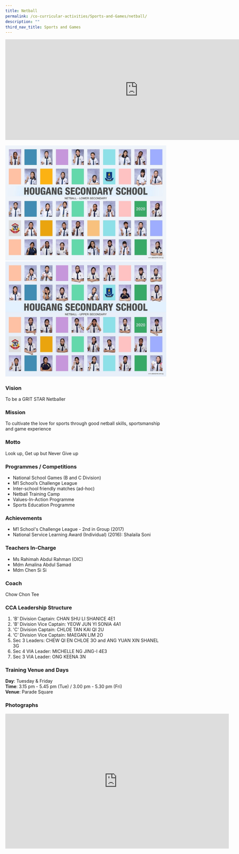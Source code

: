```yaml
---
title: Netball
permalink: /co-curricular-activities/Sports-and-Games/netball/
description: ""
third_nav_title: Sports and Games
---
```

<center><iframe allowfullscreen="" allow="accelerometer; autoplay; clipboard-write; encrypted-media; gyroscope; picture-in-picture" frameborder="0" title="2022 Netball Open House" src="https://www.youtube.com/embed/fAFZYFNQFQw" height="315" width="830"></iframe></center>

![](/images/nb1.jpeg)
![](/images/nb2.jpeg)


### Vision
To be a GRIT STAR Netballer

### Mission
To cultivate the love for sports through good netball skills, sportsmanship and game experience

### Motto
Look up, Get up but Never Give up

### Programmes / Competitions

*   National School Games (B and C Division)
*   M1 School’s Challenge League
*   Inter-school friendly matches (ad-hoc)
*   Netball Training Camp
*   Values-In-Action Programme
*   Sports Education Programme&nbsp;

  

### Achievements
*   M1 School's Challenge League - 2nd in Group (2017)
*   National Service Learning Award (Individual) (2016): Shalaila Soni

  

### Teachers In-Charge
*   Ms Rahimah Abdul Rahman (OIC)
*   Mdm&nbsp;Amalina Abdul Samad
*   Mdm Chen Si Si

### Coach

Chow Chon Tee

### CCA Leadership Structure

1. 'B' Division Captain: CHAN SHU LI SHANICE 4E1
2. 'B' Division Vice Captain: YEOW JUN YI SONIA 4A1
3. 'C' Division Captain: CHLOE TAN KAI QI 2U&nbsp;
4. ‘C’ Division Vice Captain: MAEGAN LIM 2O
5. Sec 3 Leaders: CHEW QI EN CHLOE 3O and ANG YUAN XIN SHANEL 3G&nbsp;
6. Sec 4 VIA Leader: MICHELLE NG JING-I 4E3
7. Sec 3 VIA Leader: ONG KEENA 3N

### Training Venue and Days
**Day**: Tuesday &amp; Friday  
**Time**: 3.15 pm - 5.45 pm (Tue) / 3.00 pm - 5.30 pm (Fri)  
**Venue**: Parade Square

### Photographs


<center><iframe allowfullscreen="true" height="422" width="700" frameborder="0" src="https://docs.google.com/presentation/d/e/2PACX-1vQU7WWw4Rp9mtpkDyjZB4cxVoVeHsU1oFDD6g7k3MKm93x4wqL7wxg0vunkyLziZFTmDsjHu6hJbLP7/embed?start=false&amp;loop=false&amp;delayms=3000"></iframe></center>